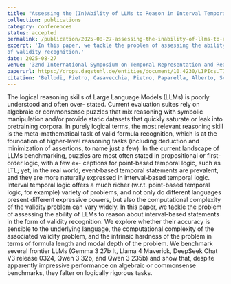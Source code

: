 ```yaml
---
title: "Assessing the (In)Ability of LLMs to Reason in Interval Temporal Logic"
collection: publications
category: conferences
status: accepted
permalink: /publication/2025-08-27-assessing-the-inability-of-llms-to-reason-in-interval-temporal-logic
excerpt: 'In this paper, we tackle the problem of assessing the ability of LLMs to reason about interval-based statements in the form
of validity recognition.'
date: 2025-08-27
venue: '32nd International Symposium on Temporal Representation and Reasoning (TIME 2025), London, UK, 27-29 August 2025'
paperurl: https://drops.dagstuhl.de/entities/document/10.4230/LIPIcs.TIME.2025.4
citation: 'Bellodi, Pietro, Casavecchia, Pietro, Paparella, Alberto, Sciavicco, Guido, and Stan, Eduard I. (2025). &quot;Assessing the (In)Ability of LLMs to Reason in Interval Temporal Logic.&quot; <i>32nd International Symposium on Temporal Representation and Reasoning (TIME 2025), London, UK, 27-29 August 2025</i>. 1(1).'
---
```


The logical reasoning skills of Large Language Models (LLMs) is poorly understood and often over-
stated. Current evaluation suites rely on algebraic or commonsense puzzles that mix reasoning with
symbolic manipulation and/or provide static datasets that quickly saturate or leak into pretraining
corpora. In purely logical terms, the most relevant reasoning skill is the meta-mathematical task
of valid formula recognition, which is at the foundation of higher-level reasoning tasks (including
deduction and minimization of assertions, to name just a few). In the current landscape of LLMs
benchmarking, puzzles are most often stated in propositional or first-order logic, with a few ex-
ceptions for point-based temporal logic, such as LTL; yet, in the real world, event-based temporal
statements are prevalent, and they are more naturally expressed in interval-based temporal logic.
Interval temporal logic offers a much richer (w.r.t. point-based temporal logic, for example) variety
of problems, and not only do different languages present different expressive powers, but also the
computational complexity of the validity problem can vary widely. In this paper, we tackle the
problem of assessing the ability of LLMs to reason about interval-based statements in the form
of validity recognition. We explore whether their accuracy is sensible to the underlying language,
the computational complexity of the associated validity problem, and the intrinsic hardness of the
problem in terms of formula length and modal depth of the problem. We benchmark several frontier
LLMs (Gemma 3 27b It, Llama 4 Maverick, DeepSeek Chat V3 release 0324, Qwen 3 32b, and Qwen
3 235b) and show that, despite apparently impressive performance on algebraic or commonsense
benchmarks, they falter on logically rigorous tasks.
